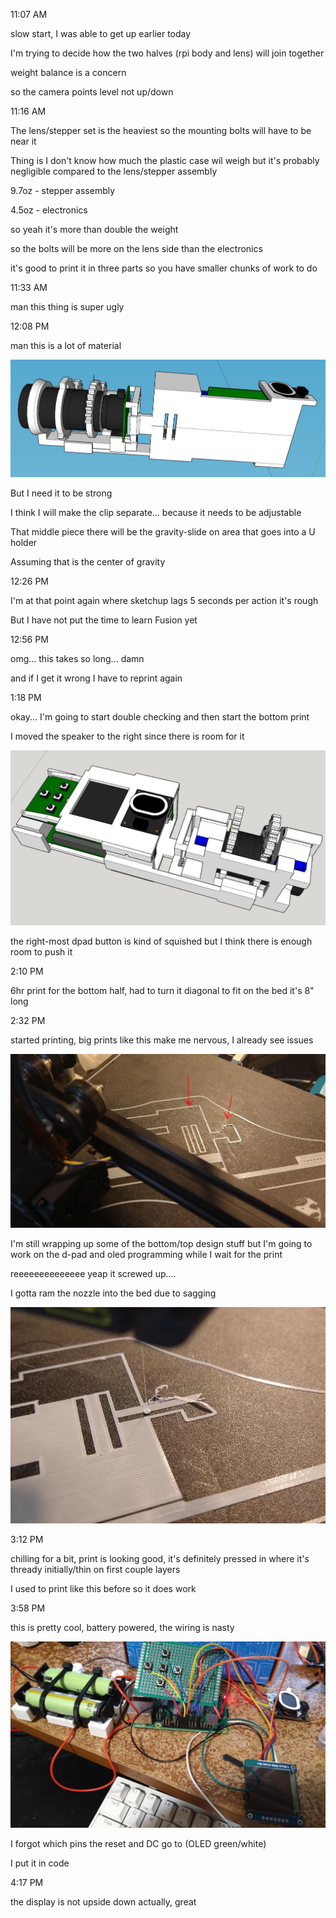 11:07 AM

slow start, I was able to get up earlier today

I'm trying to decide how the two halves (rpi body and lens) will join together

weight balance is a concern

so the camera points level not up/down

11:16 AM

The lens/stepper set is the heaviest so the mounting bolts will have to be near it

Thing is I don't know how much the plastic case wil weigh but it's probably negligible compared to the lens/stepper assembly

9.7oz - stepper assembly

4.5oz - electronics

so yeah it's more than double the weight

so the bolts will be more on the lens side than the electronics

it's good to print it in three parts so you have smaller chunks of work to do

11:33 AM

man this thing is super ugly

12:08 PM

man this is a lot of material

<img src="../images/alot-of-material.JPG"/>

But I need it to be strong

I think I will make the clip separate... because it needs to be adjustable

That middle piece there will be the gravity-slide on area that goes into a U holder

Assuming that is the center of gravity

12:26 PM

I'm at that point again where sketchup lags 5 seconds per action it's rough

But I have not put the time to learn Fusion yet

12:56 PM

omg... this takes so long... damn

and if I get it wrong I have to reprint again

1:18 PM

okay... I'm going to start double checking and then start the bottom print

I moved the speaker to the right since there is room for it

<img src="../images/move.JPG"/>

the right-most dpad button is kind of squished but I think there is enough room to push it

2:10 PM

6hr print for the bottom half, had to turn it diagonal to fit on the bed it's 8" long

2:32 PM

started printing, big prints like this make me nervous, I already see issues

<img src="../images/print-errors.JPG"/>

I'm still wrapping up some of the bottom/top design stuff but I'm going to work on the d-pad and oled programming while I wait for the print

reeeeeeeeeeeeee yeap it screwed up....

I gotta ram the nozzle into the bed due to sagging

<img src="../images/failed-print.JPG"/>

3:12 PM

chilling for a bit, print is looking good, it's definitely pressed in where it's thready initially/thin on first couple layers

I used to print like this before so it does work

3:58 PM

this is pretty cool, battery powered, the wiring is nasty

<img src="../images/battery-powered.JPG"/>

I forgot which pins the reset and DC go to (OLED green/white)

I put it in code

4:17 PM

the display is not upside down actually, great

